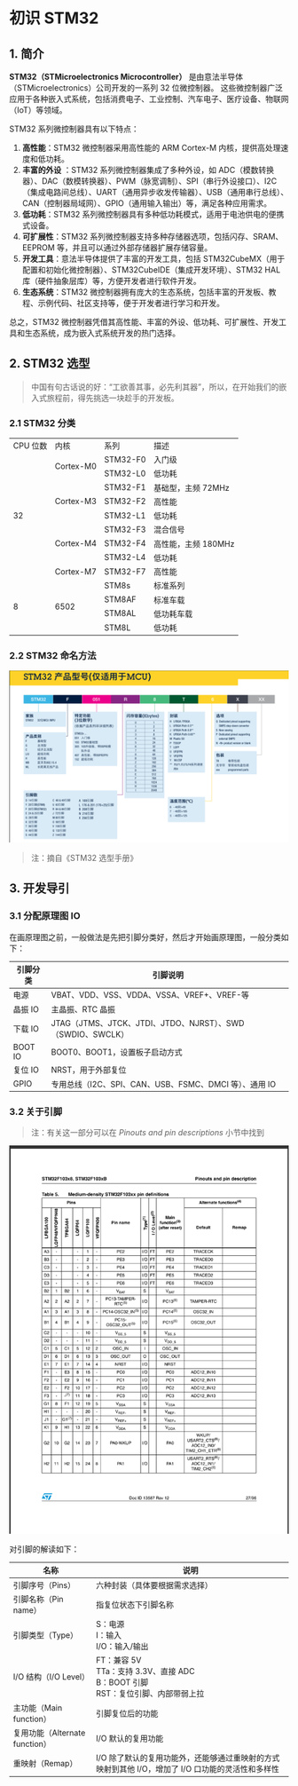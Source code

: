 # 初识 STM32

## 1. 简介

**STM32（STMicroelectronics Microcontroller）** 是由意法半导体（STMicroelectronics）公司开发的一系列 32 位微控制器。
这些微控制器广泛应用于各种嵌入式系统，包括消费电子、工业控制、汽车电子、医疗设备、物联网（IoT）等领域。

STM32 系列微控制器具有以下特点：

1. **高性能**：STM32 微控制器采用高性能的 ARM Cortex-M 内核，提供高处理速度和低功耗。
2. **丰富的外设**
   ：STM32 系列微控制器集成了多种外设，如 ADC（模数转换器）、DAC（数模转换器）、PWM（脉宽调制）、SPI（串行外设接口）、I2C（集成电路间总线）、UART（通用异步收发传输器）、USB（通用串行总线）、CAN（控制器局域网）、GPIO（通用输入输出）等，满足各种应用需求。
3. **低功耗**：STM32 系列微控制器具有多种低功耗模式，适用于电池供电的便携式设备。
4. **可扩展性**：STM32 系列微控制器支持多种存储器选项，包括闪存、SRAM、EEPROM 等，并且可以通过外部存储器扩展存储容量。
5. **开发工具**：意法半导体提供了丰富的开发工具，包括 STM32CubeMX（用于配置和初始化微控制器）、STM32CubeIDE（集成开发环境）、STM32
   HAL 库（硬件抽象层库）等，方便开发者进行软件开发。
6. **生态系统**：STM32 微控制器拥有庞大的生态系统，包括丰富的开发板、教程、示例代码、社区支持等，便于开发者进行学习和开发。

总之，STM32 微控制器凭借其高性能、丰富的外设、低功耗、可扩展性、开发工具和生态系统，成为嵌入式系统开发的热门选择。

## 2. STM32 选型

> 中国有句古话说的好：“工欲善其事，必先利其器”，所以，在开始我们的嵌入式旅程前，得先挑选一块趁手的开发板。

### 2.1 STM32 分类

<table>
    <tr>
        <td>CPU 位数</td>
        <td>内核</td>
        <td>系列</td>
        <td>描述</td>
    </tr>
    <tr>
        <td rowspan="9">32</td>
        <td rowspan="2">Cortex-M0</td>
        <td>STM32-F0</td>
        <td>入门级</td>
    </tr>
    <tr>
        <td>STM32-L0</td>
        <td>低功耗</td>
    </tr>
    <tr>
        <td rowspan="3">Cortex-M3</td>
        <td>STM32-F1</td>
        <td>基础型，主频 72MHz</td>
    </tr>
    <tr>
        <td>STM32-F2</td>
        <td>高性能</td>
    </tr>
    <tr>
        <td>STM32-L1</td>
        <td>低功耗</td>
    </tr>
    <tr>
        <td rowspan="3">Cortex-M4</td>
        <td>STM32-F3</td>
        <td>混合信号</td>
    </tr>
    <tr>
        <td>STM32-F4</td>
        <td>高性能，主频 180MHz</td>
    </tr>
    <tr>
        <td>STM32-L4</td>
        <td>低功耗</td>
    </tr>
    <tr>
        <td>Cortex-M7</td>
        <td>STM32-F7</td>
        <td>高性能</td>
    </tr>
    <tr>
        <td rowspan="5">8</td>
        <td rowspan="5">6502</td>
    </tr>
    <tr>
        <td>STM8s</td>
        <td>标准系列</td>
    </tr>
    <tr>
        <td>STM8AF</td>
        <td>标准车载</td>
    </tr>
    <tr>
        <td>STM8AL</td>
        <td>低功耗车载</td>
    </tr>
    <tr>
        <td>STM8L</td>
        <td>低功耗</td>
    </tr>
</table>

### 2.2 STM32 命名方法

![STM32 命名方法图](/images/嵌入式/STM32命名方法图.png)

> 注：摘自《STM32 选型手册》

## 3. 开发导引

### 3.1 分配原理图 IO

在画原理图之前，一般做法是先把引脚分类好，然后才开始画原理图，一般分类如下：

| 引脚分类 | 引脚说明                                                   |
| -------- | ---------------------------------------------------------- |
| 电源     | VBAT、VDD、VSS、VDDA、VSSA、VREF+、VREF-等                 |
| 晶振 IO   | 主晶振、RTC 晶振                                            |
| 下载 IO   | JTAG（JTMS、JTCK、JTDI、JTDO、NJRST）、SWD（SWDIO、SWCLK） |
| BOOT IO  | BOOT0、BOOT1，设置板子启动方式                             |
| 复位 IO   | NRST，用于外部复位                                         |
| GPIO     | 专用总线（I2C、SPI、CAN、USB、FSMC、DMCI 等）、通用 IO       |

### 3.2 关于引脚

> 注：有关这一部分可以在 _Pinouts and pin descriptions_ 小节中找到

![STM32 引脚定义图](/images/嵌入式/STM32引脚定义图.png)

对引脚的解读如下：

| 名称                           | 说明                                                                                          |
| ------------------------------ | --------------------------------------------------------------------------------------------- |
| 引脚序号（Pins）               | 六种封装（具体要根据需求选择）                                                                |
| 引脚名称（Pin name）           | 指复位状态下引脚名称                                                                          |
| 引脚类型（Type）               | S：电源<br/>I：输入<br/>I/O：输入/输出                                                        |
| I/O 结构（I/O Level）           | FT：兼容 5V<br/>TTa：支持 3.3V、直接 ADC<br/>B：BOOT 引脚<br/>RST：复位引脚、内部带弱上拉         |
| 主功能（Main function）        | 引脚复位后的功能                                                                              |
| 复用功能（Alternate function） | I/O 默认的复用功能                                                                             |
| 重映射（Remap）                | I/O 除了默认的复用功能外，还能够通过重映射的方式映射到其他 I/O，增加了 I/O 口功能的灵活性和多样性 |
